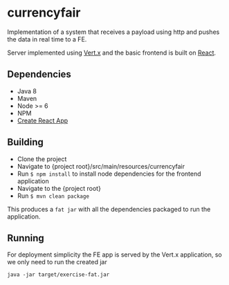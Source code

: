# currencyfair

Implementation of a system that receives a payload using http and pushes the data in real time to a FE.

Server implemented using [Vert.x](https://vertx.io) and the basic frontend is built on [React](https://reactjs.org).

## Dependencies

 * Java 8
 * Maven
 * Node >= 6
 * NPM
 * [Create React App](https://github.com/facebook/create-react-app)
 
## Building

 - Clone the project
 - Navigate to {project root}/src/main/resources/currencyfair
 - Run `$ npm install` to install node dependencies for the frontend application
 - Navigate to the {project root}
 - Run `$ mvn clean package`
 
 This produces a `fat jar` with all the dependencies packaged to run the application.
 
## Running

For deployment simplicity the FE app is served by the Vert.x application, so we only need to run the created jar

`java -jar target/exercise-fat.jar`
